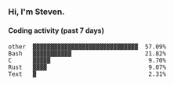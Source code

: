 ### Hi, I'm Steven.

#### Coding activity (past 7 days)
```
other  ▓▓▓▓▓▓▓▓▓▓▓▓▓▓▓▓▓▓▓▓▓▓▓▓▓▓▓▓▓▓  57.09%
Bash   ▓▓▓▓▓▓▓▓▓▓▓                     21.82%
C      ▓▓▓▓▓                            9.70%
Rust   ▓▓▓▓                             9.07%
Text   ▓                                2.31%
```
